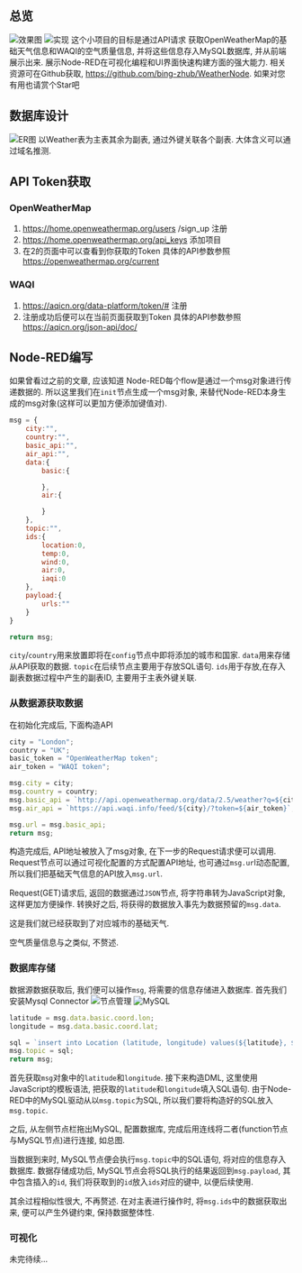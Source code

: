 ## 总览
![效果图](https://upload-images.jianshu.io/upload_images/13670095-e54345707ff6c903.jpg?imageMogr2/auto-orient/strip%7CimageView2/2/w/1240)
![实现](https://upload-images.jianshu.io/upload_images/13670095-1a7df71802d75f53.jpg?imageMogr2/auto-orient/strip%7CimageView2/2/w/1240)
这个小项目的目标是通过API请求 获取OpenWeatherMap的基础天气信息和WAQI的空气质量信息, 并将这些信息存入MySQL数据库, 并从前端展示出来. 展示Node-RED在可视化编程和UI界面快速构建方面的强大能力.
相关资源可在Github获取, https://github.com/bing-zhub/WeatherNode. 如果对您有用也请赏个Star吧

## 数据库设计
![ER图](https://upload-images.jianshu.io/upload_images/13670095-13fb1996755f3b3e.jpg?imageMogr2/auto-orient/strip%7CimageView2/2/w/1240)
以Weather表为主表其余为副表, 通过外键关联各个副表. 大体含义可以通过域名推测.

## API Token获取
### OpenWeatherMap
1. https://home.openweathermap.org/users /sign_up 注册
2. https://home.openweathermap.org/api_keys 添加项目
3. 在2的页面中可以查看到你获取的Token
具体的API参数参照 https://openweathermap.org/current

### WAQI
1. https://aqicn.org/data-platform/token/# 注册
2. 注册成功后便可以在当前页面获取到Token
具体的API参数参照 https://aqicn.org/json-api/doc/ 

## Node-RED编写
如果曾看过之前的文章, 应该知道 Node-RED每个flow是通过一个msg对象进行传递数据的. 所以这里我们在`init`节点生成一个msg对象, 来替代Node-RED本身生成的msg对象(这样可以更加方便添加键值对).
``` js
msg = {
    city:"",
    country:"",
    basic_api:"",
    air_api:"",
    data:{
        basic:{

        },
        air:{

        }
    },
    topic:"",
    ids:{
        location:0,
        temp:0,
        wind:0,
        air:0,
        iaqi:0
    },
    payload:{
        urls:""
    }
}

return msg;
```
`city`/`country`用来放置即将在`config`节点中即将添加的城市和国家. `data`用来存储从API获取的数据. `topic`在后续节点主要用于存放SQL语句. `ids`用于存放,在存入副表数据过程中产生的副表ID, 主要用于主表外键关联. 

### 从数据源获取数据
在初始化完成后, 下面构造API
``` js
city = "London";
country = "UK";
basic_token = "OpenWeatherMap token";
air_token = "WAQI token";

msg.city = city;
msg.country = country;
msg.basic_api = `http://api.openweathermap.org/data/2.5/weather?q=${city},${country}&appid=${basic_token}`;
msg.air_api = `https://api.waqi.info/feed/${city}/?token=${air_token}`;

msg.url = msg.basic_api;
return msg;
```
构造完成后, API地址被放入了msg对象, 在下一步的Request请求便可以调用.
Request节点可以通过可视化配置的方式配置API地址, 也可通过`msg.ur`l动态配置, 所以我们把基础天气信息的API放入`msg.url`.

Request(GET)请求后, 返回的数据通过`JSON`节点, 将字符串转为JavaScript对象, 这样更加方便操作. 转换好之后, 将获得的数据放入事先为数据预留的`msg.data`.

这是我们就已经获取到了对应城市的基础天气. 

空气质量信息与之类似, 不赘述.

### 数据库存储
数据源数据获取后, 我们便可以操作`msg`, 将需要的信息存储进入数据库.
首先我们安装Mysql Connector
![节点管理](https://upload-images.jianshu.io/upload_images/13670095-36d8fe013298010a.jpg?imageMogr2/auto-orient/strip%7CimageView2/2/w/1240)
![MySQL](https://upload-images.jianshu.io/upload_images/13670095-559bdddb755fe21b.jpg?imageMogr2/auto-orient/strip%7CimageView2/2/w/1240)

``` js
latitude = msg.data.basic.coord.lon;
longitude = msg.data.basic.coord.lat;

sql = `insert into Location (latitude, longitude) values(${latitude}, ${longitude});`;
msg.topic = sql;
return msg;
```
首先获取`msg`对象中的`latitude`和`longitude`.
接下来构造DML, 这里使用JavaScript的模板语法, 把获取的`latitude`和`longitude`填入SQL语句. 
由于Node-RED中的MySQL驱动从以`msg.topic`为SQL, 所以我们要将构造好的SQL放入`msg.topic`. 

之后, 从左侧节点栏拖出MySQL, 配置数据库, 完成后用连线将二者(function节点与MySQL节点)进行连接, 如总图.

当数据到来时, MySQL节点便会执行`msg.topic`中的SQL语句, 将对应的信息存入数据库. 数据存储成功后, MySQL节点会将SQL执行的结果返回到`msg.payload`, 其中包含插入的`id`, 我们将获取到的`id`放入`ids`对应的键中, 以便后续使用. 

其余过程相似性很大, 不再赘述.
在对主表进行操作时, 将`msg.ids`中的数据获取出来, 便可以产生外键约束, 保持数据整体性.

### 可视化
未完待续...

